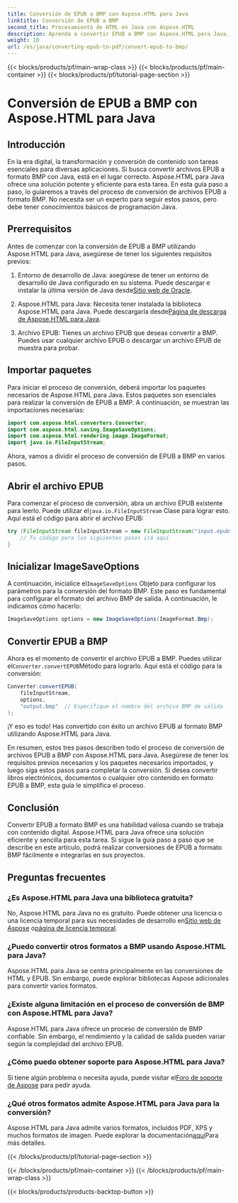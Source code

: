 ```yaml
---
title: Conversión de EPUB a BMP con Aspose.HTML para Java
linktitle: Conversión de EPUB a BMP
second_title: Procesamiento de HTML en Java con Aspose.HTML
description: Aprenda a convertir EPUB a BMP con Aspose.HTML para Java. Guía paso a paso para una transformación de contenido eficiente.
weight: 10
url: /es/java/converting-epub-to-pdf/convert-epub-to-bmp/
---
```


{{< blocks/products/pf/main-wrap-class >}}
{{< blocks/products/pf/main-container >}}
{{< blocks/products/pf/tutorial-page-section >}}

# Conversión de EPUB a BMP con Aspose.HTML para Java


## Introducción

En la era digital, la transformación y conversión de contenido son tareas esenciales para diversas aplicaciones. Si busca convertir archivos EPUB a formato BMP con Java, está en el lugar correcto. Aspose.HTML para Java ofrece una solución potente y eficiente para esta tarea. En esta guía paso a paso, lo guiaremos a través del proceso de conversión de archivos EPUB a formato BMP. No necesita ser un experto para seguir estos pasos, pero debe tener conocimientos básicos de programación Java.

## Prerrequisitos

Antes de comenzar con la conversión de EPUB a BMP utilizando Aspose.HTML para Java, asegúrese de tener los siguientes requisitos previos:

1.  Entorno de desarrollo de Java: asegúrese de tener un entorno de desarrollo de Java configurado en su sistema. Puede descargar e instalar la última versión de Java desde[Sitio web de Oracle](https://www.oracle.com/java/technologies/javase-downloads.html).

2.  Aspose.HTML para Java: Necesita tener instalada la biblioteca Aspose.HTML para Java. Puede descargarla desde[Página de descarga de Aspose.HTML para Java](https://releases.aspose.com/html/java/).

3. Archivo EPUB: Tienes un archivo EPUB que deseas convertir a BMP. Puedes usar cualquier archivo EPUB o descargar un archivo EPUB de muestra para probar.

## Importar paquetes

Para iniciar el proceso de conversión, deberá importar los paquetes necesarios de Aspose.HTML para Java. Estos paquetes son esenciales para realizar la conversión de EPUB a BMP. A continuación, se muestran las importaciones necesarias:

```java
import com.aspose.html.converters.Converter;
import com.aspose.html.saving.ImageSaveOptions;
import com.aspose.html.rendering.image.ImageFormat;
import java.io.FileInputStream;
```

Ahora, vamos a dividir el proceso de conversión de EPUB a BMP en varios pasos.

## Abrir el archivo EPUB

 Para comenzar el proceso de conversión, abra un archivo EPUB existente para leerlo. Puede utilizar el`java.io.FileInputStream` Clase para lograr esto. Aquí está el código para abrir el archivo EPUB:

```java
try (FileInputStream fileInputStream = new FileInputStream("input.epub")) {
    // Tu código para los siguientes pasos irá aquí
}
```

## Inicializar ImageSaveOptions

 A continuación, inicialice el`ImageSaveOptions` Objeto para configurar los parámetros para la conversión del formato BMP. Este paso es fundamental para configurar el formato del archivo BMP de salida. A continuación, le indicamos cómo hacerlo:

```java
ImageSaveOptions options = new ImageSaveOptions(ImageFormat.Bmp);
```

## Convertir EPUB a BMP

 Ahora es el momento de convertir el archivo EPUB a BMP. Puedes utilizar el`Converter.convertEPUB`Método para lograrlo. Aquí está el código para la conversión:

```java
Converter.convertEPUB(
    fileInputStream,
    options,
    "output.bmp"  // Especifique el nombre del archivo BMP de salida
);
```

¡Y eso es todo! Has convertido con éxito un archivo EPUB al formato BMP utilizando Aspose.HTML para Java.

En resumen, estos tres pasos describen todo el proceso de conversión de archivos EPUB a BMP con Aspose.HTML para Java. Asegúrese de tener los requisitos previos necesarios y los paquetes necesarios importados, y luego siga estos pasos para completar la conversión. Si desea convertir libros electrónicos, documentos o cualquier otro contenido en formato EPUB a BMP, esta guía le simplifica el proceso.

## Conclusión

Convertir EPUB a formato BMP es una habilidad valiosa cuando se trabaja con contenido digital. Aspose.HTML para Java ofrece una solución eficiente y sencilla para esta tarea. Si sigue la guía paso a paso que se describe en este artículo, podrá realizar conversiones de EPUB a formato BMP fácilmente e integrarlas en sus proyectos.

## Preguntas frecuentes

### ¿Es Aspose.HTML para Java una biblioteca gratuita?
No, Aspose.HTML para Java no es gratuito. Puede obtener una licencia o una licencia temporal para sus necesidades de desarrollo en[Sitio web de Aspose](https://purchase.aspose.com/buy) o[página de licencia temporal](https://purchase.aspose.com/temporary-license/).

### ¿Puedo convertir otros formatos a BMP usando Aspose.HTML para Java?
Aspose.HTML para Java se centra principalmente en las conversiones de HTML y EPUB. Sin embargo, puede explorar bibliotecas Aspose adicionales para convertir varios formatos.

### ¿Existe alguna limitación en el proceso de conversión de BMP con Aspose.HTML para Java?
Aspose.HTML para Java ofrece un proceso de conversión de BMP confiable. Sin embargo, el rendimiento y la calidad de salida pueden variar según la complejidad del archivo EPUB.

### ¿Cómo puedo obtener soporte para Aspose.HTML para Java?
 Si tiene algún problema o necesita ayuda, puede visitar el[Foro de soporte de Aspose](https://forum.aspose.com/) para pedir ayuda.

### ¿Qué otros formatos admite Aspose.HTML para Java para la conversión?
 Aspose.HTML para Java admite varios formatos, incluidos PDF, XPS y muchos formatos de imagen. Puede explorar la documentación[aquí](https://reference.aspose.com/html/java/)Para más detalles.

{{< /blocks/products/pf/tutorial-page-section >}}

{{< /blocks/products/pf/main-container >}}
{{< /blocks/products/pf/main-wrap-class >}}

{{< blocks/products/products-backtop-button >}}
